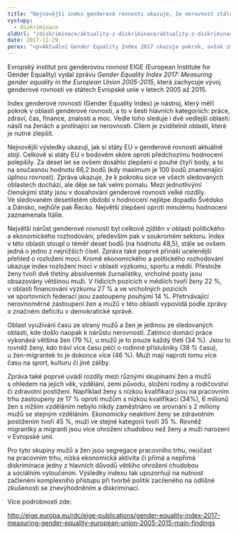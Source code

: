 ```yaml
---
title: "Nejnovější index genderové rovnosti ukazuje, že nerovnost stále přetrvává"
vystupy:
  - diskriminace
oldUrl: "/diskriminace/aktuality-z-diskriminace/aktuality-z-diskriminace-2017/nejnovejsi-index-genderove-rovnosti-ukazuje-ze-nerovnost-stale-pretrvava/"
date: 2017-11-29
perex: "<p>Aktuální Gender Equality Index 2017 ukazuje pokrok, avšak změny postupují velmi pomalu.</p>"
---
```


<!-- imported from the old website -->

<p>Evropský institut pro genderovou rovnost EIGE (European Institute for Gender Equality) vydal zprávu <i>Gender Equality Index 2017: Measuring gender equality in the European Union 2005-2015</i>, která zachycuje vývoj genderové rovnosti ve státech Evropské unie v letech 2005 až 2015. </p> <p>Index genderové rovnosti (Gender Equality Index) je nástroj, který měří pokrok v oblasti genderové rovnosti, a to v šesti hlavních kategoriích: práce, zdraví, čas, finance, znalosti a moc. Vedle toho sleduje i dvě vedlejší oblasti: násilí na ženách a prolínající se nerovnosti. Cílem je zviditelnit oblasti, které je nutné zlepšit.</p> <p>Nejnovější výsledky ukazují, jak si státy EU v genderové rovnosti aktuálně stojí. Celkově si státy EU v bodovém skóre oproti předchozímu hodnocení polepšily. Za deset let se ovšem dosáhlo zlepšení o pouhé čtyři body, a to na současnou hodnotu 66,2 bodů (kdy maximum je 100 bodů znamenající úplnou rovnost). Zpráva ukazuje, že k pokroku sice ve všech sledovaných oblastech dochází, ale děje se tak velmi pomalu. Mezi jednotlivými členskými státy jsou v dosahování genderové rovnosti velké rozdíly. Ve sledovaném desetiletém období v hodnocení nejlépe dopadlo Švédsko a Dánsko, nejhůře pak Řecko. Největší zlepšení oproti minulému hodnocení zaznamenala Itálie.</p> <p>Největší nárůst genderové rovnosti byl celkově zjištěn v oblasti politického a ekonomického rozhodování, především pak v soukromém sektoru. Index v této oblasti stoupl o téměř deset bodů (na hodnotu 48,5), stále se ovšem jedná o jedno z nejnižších čísel. Zpráva také poprvé přináší ucelenější přehled o rozložení moci. Kromě ekonomického a politického rozhodování ukazuje index rozložení moci v oblasti výzkumu, sportu a médií. Přestože ženy tvoří dvě třetiny absolventek žurnalistiky, vrcholné posty jsou obsazovány většinou muži. V řídicích pozicích v médiích tvoří ženy 22 %, v oblasti financování výzkumu 27 % a ve vrcholných pozicích ve sportovních federací jsou zastoupeny pouhými 14 %. Přetrvávající nerovnoměrné zastoupení žen a mužů v této oblasti vypovídá podle zprávy o značném deficitu v demokratické správě.</p> <p>Oblast využívání času ze strany mužů a žen je jedinou ze sledovaných oblastí, kde došlo naopak k nárůstu nerovností. Zatímco domácí práce vykonává většina žen (79 %), u mužů je to pouze každý třetí (34 %). Jsou to rovněž ženy, kdo tráví více času péčí o rodinné příslušníky (38 % času), u žen-migrantek to je dokonce více (46 %). Muži mají naproti tomu více času na sport, kulturu či jiné záliby.</p> <p>Zpráva také poprvé uvádí rozdíly mezi různými skupinami žen a mužů s ohledem na jejich věk, vzdělání, zemi původu, složení rodiny a rodičovství či zdravotní postižení. Například ženy s nízkou kvalifikací jsou na pracovním trhu zastoupeny ze 17 % oproti mužům s nízkou kvalifikací (34%), 6 milionů žen s nižším vzděláním nebylo nikdy zaměstnáno ve srovnání s 2 miliony mužů se stejným vzděláním. Ekonomicky neaktivní ženy se zdravotním postižením tvoří 45 %, muži ve stejné kategorii tvoři 35 %. Rovněž migrantky a migranti jsou více ohroženi chudobou než ženy a muži narození v Evropské unii. </p> <p>Pro tyto skupiny mužů a žen jsou segregace pracovního trhu, neúčast na pracovním trhu, nízká ekonomická aktivita či přímá a nepřímá diskriminace jedny z hlavních důvodů většího ohrožení chudobou a sociálním vyloučením. Výsledky indexu tak upozorňují na nutnost začlenění komplexního přístupu při tvorbě politik zacíleného na odlišné zkušenosti se znevýhodněním a diskriminací.</p> <p>Více podrobností zde:</p> <a title="Otevření do nového okna" href="http://eige.europa.eu/rdc/eige-publications/gender-equality-index-2017-measuring-gender-equality-european-union-2005-2015-main-findings" target="_blank">http://eige.europa.eu/rdc/eige-publications/gender-equality-index-2017-measuring-gender-equality-european-union-2005-2015-main-findings</a> 
